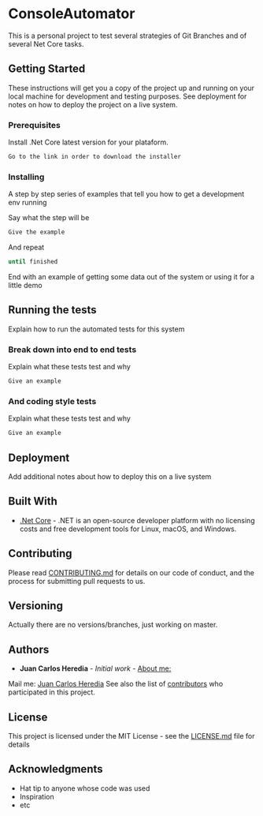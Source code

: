 # ConsoleAutomator

This is a personal project to test several strategies of Git Branches and of several Net Core tasks.

## Getting Started

These instructions will get you a copy of the project up and running on your local machine for development and testing purposes. See deployment for notes on how to deploy the project on a live system.

### Prerequisites

Install .Net Core latest version for your plataform.

```bash
Go to the link in order to download the installer
```

### Installing

A step by step series of examples that tell you how to get a development env running

Say what the step will be

```bash
Give the example
```

And repeat

```bash
until finished
```

End with an example of getting some data out of the system or using it for a little demo

## Running the tests

Explain how to run the automated tests for this system

### Break down into end to end tests

Explain what these tests test and why

```bash
Give an example
```

### And coding style tests

Explain what these tests test and why

```bash
Give an example
```

## Deployment

Add additional notes about how to deploy this on a live system

## Built With

* [.Net Core](https://dotnet.microsoft.com//) - .NET is an open-source developer platform with no licensing costs and free development tools for Linux, macOS, and Windows.
## Contributing

Please read [CONTRIBUTING.md](https://gist.github.com/PurpleBooth/b24679402957c63ec426) for details on our code of conduct, and the process for submitting pull requests to us.

## Versioning

Actually there are no versions/branches, just working on master.

## Authors

* **Juan Carlos Heredia** - *Initial work* - [About me:](https://about.me/juancarlosherediamayer)

Mail me: [Juan Carlos Heredia](mailto:jchm@infoinnova.net)
See also the list of [contributors](https://github.com/your/project/contributors) who participated in this project.

## License

This project is licensed under the MIT License - see the [LICENSE.md](LICENSE.md) file for details

## Acknowledgments

* Hat tip to anyone whose code was used
* Inspiration
* etc
